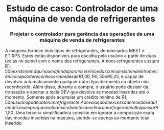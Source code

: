 <h1 align="center">
	Estudo de caso: Controlador de uma máquina de venda de refrigerantes
	<br>
</h1>

<h3 align="center">
	Projetar o controlador para gerência das operações de uma máquina de venda de refrigerantes
	<br>
</h3>


A máquina fornece dois tipos de refrigerantes, denominados MEET e ETIRPS. Estes estão disponíveis para escolha pelo usuário a partir de duas teclas no painel com o nome dos refrigerantes. Ambos refrigerantes custam R$1,50 e existe na máquina uma fenda para inserir moedas com um sistema eletromecânico capaz de reconhecer moedas de R$1,00, R$0,50 e R$0,25, e capaz de devolver automaticamente qualquer outro tipo de moeda ou objeto não reconhecido. Além disso, durante a compra, o usuário pode desistir da transação e apertar a tecla DEV que devolve as moedas inseridas até o momento. Somente após acumular um crédito mínimo de R$1,50 o usuário pode obter um refrigerante. A devolução de excesso de moedas é automática sempre que o valor inserido antes de retirar um refrigerante ultrapassar
R$1,50. Uma terceira simplificadora consiste em ignorar a composição exata das moedas inseridas na máquina, atendo-se apenas ao montante total inserido.

